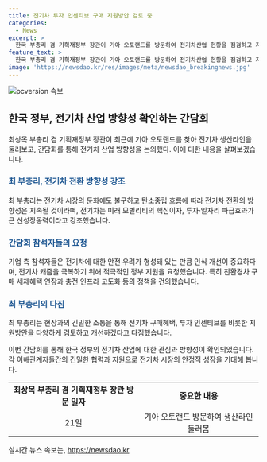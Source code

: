 ```yaml
---
title: 전기차 투자 인센티브 구매 지원방안 검토 중
categories:
  - News
excerpt: >
  한국 부총리 겸 기획재정부 장관이 기아 오토랜드를 방문하여 전기차산업 현황을 점검하고 지원책을 검토했다. 업계 및 정부 관계자들이 참석한 간담회에서 전기차의 안전 우려와 적극적인 정부 지원을 요청했고, 부총리는 전기차 시장 둔화에도 불구하고 전환의 방향성을 강조했다. 또한, 부총리는 조선산업 현장을 방문하여 미래형 선박 연구개발에 대한 중요성을 강조하며 지원을 약속했다. 인재양성, 기술개발, 세제·금융 지원 등에 대한 다양한 지원을 추진한다고 밝혔다.
feature_text: >
  한국 부총리 겸 기획재정부 장관이 기아 오토랜드를 방문하여 전기차산업 현황을 점검하고 지원책을 검토했다. 업계 및 정부 관계자들이 참석한 간담회에서 전기차의 안전 우려와 적극적인 정부 지원을 요청했고, 부총리는 전기차 시장 둔화에도 불구하고 전환의 방향성을 강조했다. 또한, 부총리는 조선산업 현장을 방문하여 미래형 선박 연구개발에 대한 중요성을 강조하며 지원을 약속했다. 인재양성, 기술개발, 세제·금융 지원 등에 대한 다양한 지원을 추진한다고 밝혔다.
image: 'https://newsdao.kr/res/images/meta/newsdao_breakingnews.jpg'
---
```


<p><img src="https://newsdao.kr/res/images/meta/newsdao_breakingnews.jpg" alt="pcversion 속보" /></p>

<h2 data-ke-size="size26">한국 정부, 전기차 산업 방향성 확인하는 간담회</h2>

<p data-ke-size="size16">최상목 부총리 겸 기획재정부 장관이 최근에 기아 오토랜드를 찾아 전기차 생산라인을 둘러보고, 간담회를 통해 전기차 산업 방향성을 논의했다. 이에 대한 내용을 살펴보겠습니다.</p>

<h3><b><span style="color: #1a5490;">최 부총리, 전기차 전환 방향성 강조</span></b></h3>

<p data-ke-size="size16">최 부총리는 전기차 시장의 둔화에도 불구하고 탄소중립 흐름에 따라 전기차 전환의 방향성은 지속될 것이라며, 전기차는 미래 모빌리티의 핵심이자, 투자·일자리 파급효과가 큰 신성장동력이라고 강조했습니다.</p>

<h3><b><span style="color: #1a5490;">간담회 참석자들의 요청</span></b></h3>

<p data-ke-size="size16">기업 측 참석자들은 전기차에 대한 안전 우려가 형성돼 있는 만큼 인식 개선이 중요하다며, 전기차 캐즘을 극복하기 위해 적극적인 정부 지원을 요청했습니다. 특히 친환경차 구매 세제혜택 연장과 충전 인프라 고도화 등의 정책을 건의했습니다.</p>

<h3><b><span style="color: #1a5490;">최 부총리의 다짐</span></b></h3>

<p data-ke-size="size16">최 부총리는 현장과의 긴밀한 소통을 통해 전기차 구매혜택, 투자 인센티브를 비롯한 지원방안을 다양하게 검토하고 개선하겠다고 다짐했습니다.</p>

<p>이번 간담회를 통해 한국 정부의 전기차 산업에 대한 관심과 방향성이 확인되었습니다. 각 이해관계자들간의 긴밀한 협력과 지원으로 전기차 시장의 안정적 성장을 기대해 봅니다.</p>

<table>
    <tbody>
        <tr>
            <td style="text-align: center; height: 17px;"><b>최상목 부총리 겸 기획재정부 장관 방문 일자</b></td>
            <td style="text-align: center; height: 17px;"><b>중요한 내용</b></td>
        </tr>
        <tr>
            <td style="text-align: center; height: 17px;">21일</td>
            <td style="text-align: center; height: 17px;">기아 오토랜드 방문하여 생산라인 둘러봄</td>
        </tr>
    </tbody>
</table>
실시간 뉴스 속보는, <a href="https://newsdao.kr" rel="dofollow">https://newsdao.kr</a>



